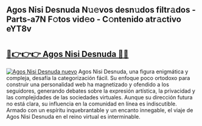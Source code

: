 ## Agos Nisi Desnuda N𝚞𝚎vos desn𝚞dos filtr𝚊dos - Parts-a7N F𝚘tos vid𝚎o - C𝚘ntenido atr𝚊ctivo eYT8v

# <h2><a href="http://mb4uiya.tromn.icu/?c=Agos+Nisi+Desnuda">🔗👉👉👉 Agos Nisi Desnuda 🔗🔗</a></h2>

[![Agos Nisi Desnuda nuevo](https://i.imgur.com/pEAQMta.gif)](http://mb4uiya.tromn.icu/?c=Agos+Nisi+Desnuda)
Agos Nisi Desnuda, una figura enigmática y compleja, desafía la categorización fácil. Su enfoque poco ortodoxo para construir una personalidad web ha magnetizado y ofendido a los seguidores, generando debates sobre la expresión artística, la privacidad y las complejidades de las sociedades virtuales. Aunque su dirección futura no está clara, su influencia en la comunidad en línea es indiscutible. Armado con un espíritu inquebrantable y un encanto innegable, el viaje de Agos Nisi Desnuda en el reino virtual es interminable.
